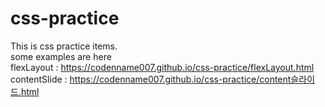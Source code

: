 # css-practice
This is css practice items. <br>
some examples are here <br>
flexLayout : https://codenname007.github.io/css-practice/flexLayout.html
contentSlide : https://codenname007.github.io/css-practice/content슬라이드.html

